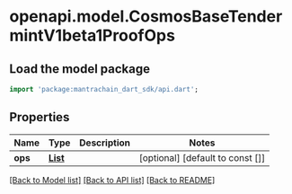 # openapi.model.CosmosBaseTendermintV1beta1ProofOps

## Load the model package
```dart
import 'package:mantrachain_dart_sdk/api.dart';
```

## Properties
Name | Type | Description | Notes
------------ | ------------- | ------------- | -------------
**ops** | [**List<ABCIQuery200ResponseProofOpsOpsInner>**](ABCIQuery200ResponseProofOpsOpsInner.md) |  | [optional] [default to const []]

[[Back to Model list]](../README.md#documentation-for-models) [[Back to API list]](../README.md#documentation-for-api-endpoints) [[Back to README]](../README.md)


